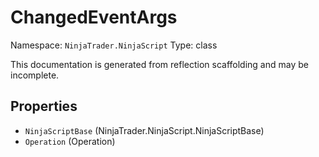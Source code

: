# ChangedEventArgs

Namespace: `NinjaTrader.NinjaScript`
Type: class

This documentation is generated from reflection scaffolding and may be incomplete.

## Properties
- `NinjaScriptBase` (NinjaTrader.NinjaScript.NinjaScriptBase)
- `Operation` (Operation)

